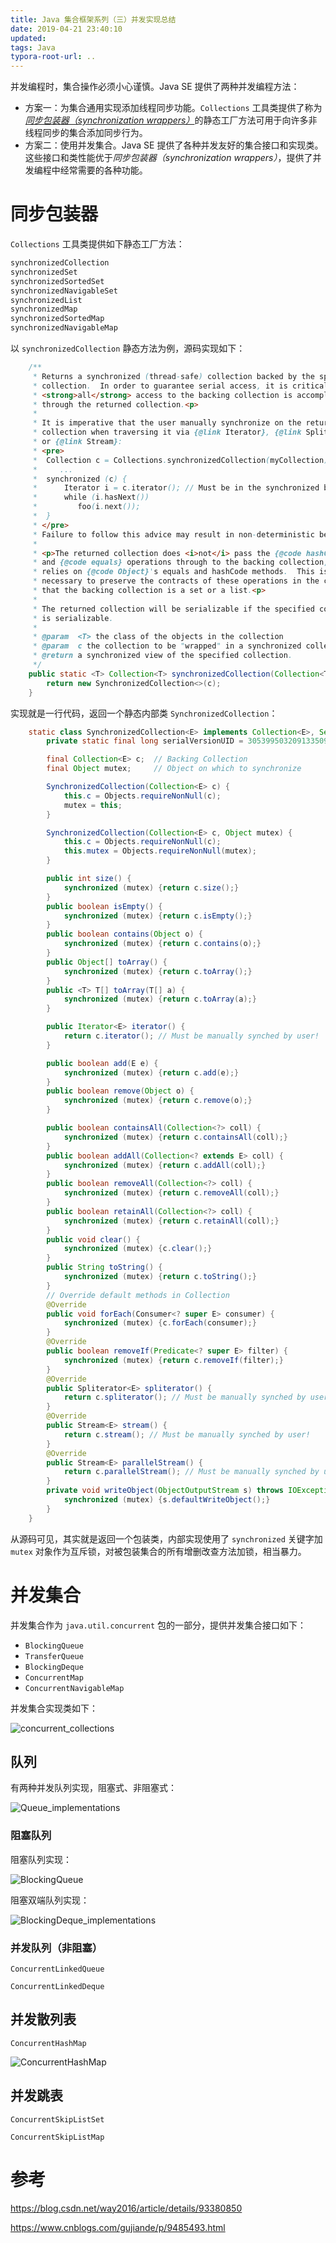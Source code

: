 ```yaml
---
title: Java 集合框架系列（三）并发实现总结
date: 2019-04-21 23:40:10
updated:
tags: Java
typora-root-url: ..
---
```


并发编程时，集合操作必须小心谨慎。Java SE 提供了两种并发编程方法：

* 方案一：为集合通用实现添加线程同步功能。`Collections` 工具类提供了称为[*同步包装器（synchronization wrappers）*](https://docs.oracle.com/javase/8/docs/api/java/util/Collections.html#synchronizedCollection-java.util.Collection-)的静态工厂方法可用于向许多非线程同步的集合添加同步行为。
* 方案二：使用并发集合。Java SE 提供了各种并发友好的集合接口和实现类。这些接口和类性能优于*同步包装器（synchronization wrappers）*，提供了并发编程中经常需要的各种功能。

# 同步包装器

`Collections` 工具类提供如下静态工厂方法：

```java
synchronizedCollection
synchronizedSet
synchronizedSortedSet
synchronizedNavigableSet
synchronizedList
synchronizedMap
synchronizedSortedMap
synchronizedNavigableMap
```

以 `synchronizedCollection` 静态方法为例，源码实现如下：

```java
    /**
     * Returns a synchronized (thread-safe) collection backed by the specified
     * collection.  In order to guarantee serial access, it is critical that
     * <strong>all</strong> access to the backing collection is accomplished
     * through the returned collection.<p>
     *
     * It is imperative that the user manually synchronize on the returned
     * collection when traversing it via {@link Iterator}, {@link Spliterator}
     * or {@link Stream}:
     * <pre>
     *  Collection c = Collections.synchronizedCollection(myCollection);
     *     ...
     *  synchronized (c) {
     *      Iterator i = c.iterator(); // Must be in the synchronized block
     *      while (i.hasNext())
     *         foo(i.next());
     *  }
     * </pre>
     * Failure to follow this advice may result in non-deterministic behavior.
     *
     * <p>The returned collection does <i>not</i> pass the {@code hashCode}
     * and {@code equals} operations through to the backing collection, but
     * relies on {@code Object}'s equals and hashCode methods.  This is
     * necessary to preserve the contracts of these operations in the case
     * that the backing collection is a set or a list.<p>
     *
     * The returned collection will be serializable if the specified collection
     * is serializable.
     *
     * @param  <T> the class of the objects in the collection
     * @param  c the collection to be "wrapped" in a synchronized collection.
     * @return a synchronized view of the specified collection.
     */
    public static <T> Collection<T> synchronizedCollection(Collection<T> c) {
        return new SynchronizedCollection<>(c);
    }
```

实现就是一行代码，返回一个静态内部类 `SynchronizedCollection`：

```java
    static class SynchronizedCollection<E> implements Collection<E>, Serializable {
        private static final long serialVersionUID = 3053995032091335093L;

        final Collection<E> c;  // Backing Collection
        final Object mutex;     // Object on which to synchronize

        SynchronizedCollection(Collection<E> c) {
            this.c = Objects.requireNonNull(c);
            mutex = this;
        }

        SynchronizedCollection(Collection<E> c, Object mutex) {
            this.c = Objects.requireNonNull(c);
            this.mutex = Objects.requireNonNull(mutex);
        }

        public int size() {
            synchronized (mutex) {return c.size();}
        }
        public boolean isEmpty() {
            synchronized (mutex) {return c.isEmpty();}
        }
        public boolean contains(Object o) {
            synchronized (mutex) {return c.contains(o);}
        }
        public Object[] toArray() {
            synchronized (mutex) {return c.toArray();}
        }
        public <T> T[] toArray(T[] a) {
            synchronized (mutex) {return c.toArray(a);}
        }

        public Iterator<E> iterator() {
            return c.iterator(); // Must be manually synched by user!
        }

        public boolean add(E e) {
            synchronized (mutex) {return c.add(e);}
        }
        public boolean remove(Object o) {
            synchronized (mutex) {return c.remove(o);}
        }

        public boolean containsAll(Collection<?> coll) {
            synchronized (mutex) {return c.containsAll(coll);}
        }
        public boolean addAll(Collection<? extends E> coll) {
            synchronized (mutex) {return c.addAll(coll);}
        }
        public boolean removeAll(Collection<?> coll) {
            synchronized (mutex) {return c.removeAll(coll);}
        }
        public boolean retainAll(Collection<?> coll) {
            synchronized (mutex) {return c.retainAll(coll);}
        }
        public void clear() {
            synchronized (mutex) {c.clear();}
        }
        public String toString() {
            synchronized (mutex) {return c.toString();}
        }
        // Override default methods in Collection
        @Override
        public void forEach(Consumer<? super E> consumer) {
            synchronized (mutex) {c.forEach(consumer);}
        }
        @Override
        public boolean removeIf(Predicate<? super E> filter) {
            synchronized (mutex) {return c.removeIf(filter);}
        }
        @Override
        public Spliterator<E> spliterator() {
            return c.spliterator(); // Must be manually synched by user!
        }
        @Override
        public Stream<E> stream() {
            return c.stream(); // Must be manually synched by user!
        }
        @Override
        public Stream<E> parallelStream() {
            return c.parallelStream(); // Must be manually synched by user!
        }
        private void writeObject(ObjectOutputStream s) throws IOException {
            synchronized (mutex) {s.defaultWriteObject();}
        }
    }
```

从源码可见，其实就是返回一个包装类，内部实现使用了 `synchronized` 关键字加 `mutex` 对象作为互斥锁，对被包装集合的所有增删改查方法加锁，相当暴力。

# 并发集合

并发集合作为 `java.util.concurrent` 包的一部分，提供并发集合接口如下：

- `BlockingQueue`
- `TransferQueue`
- `BlockingDeque`
- `ConcurrentMap`
- `ConcurrentNavigableMap`

并发集合实现类如下：

![concurrent_collections](/img/java/collection/concurrent_collections.png)

## 队列

有两种并发队列实现，阻塞式、非阻塞式：

![Queue_implementations](/img/java/collection/Queue_implementations.png)

### 阻塞队列

阻塞队列实现：

![BlockingQueue](/img/java/collection/BlockingQueue_implementations.png)

阻塞双端队列实现：

![BlockingDeque_implementations](/img/java/collection/BlockingDeque_implementations.png)

### 并发队列（非阻塞）

`ConcurrentLinkedQueue`

`ConcurrentLinkedDeque`

## 并发散列表

`ConcurrentHashMap`

![ConcurrentHashMap](/img/java/collection/ConcurrentHashMap.png)

## 并发跳表

`ConcurrentSkipListSet`

`ConcurrentSkipListMap`

# 参考

https://blog.csdn.net/way2016/article/details/93380850

https://www.cnblogs.com/gujiande/p/9485493.html